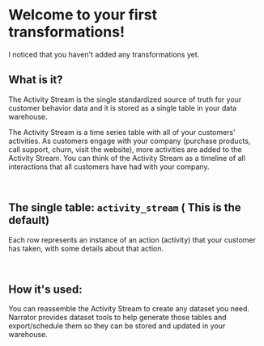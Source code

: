 <!-- Shown as the help to the table name when a customer chooses the type transformation and they don't have any transformations built yet-->

# Welcome to your first transformations!
I noticed that you haven't added any transformations yet.


## What is it?
The Activity Stream is the single standardized source of truth for your customer behavior data and it is stored as a single table in your data warehouse.

The Activity Stream is a time series table with all of your customers' activities. As customers engage with your company (purchase products, call support, churn, visit the website), more activities are added to the Activity Stream. You can think of the Activity Stream as a timeline of all interactions that all customers have had with your company.


<br>


## The single table: `activity_stream` ( This is the default)

Each row represents an instance of an action (activity) that your customer has taken, with some details about that action.


<br>


## How it's used:

You can reassemble the Activity Stream to create any dataset you need. Narrator provides dataset tools to help generate those tables and export/schedule them so they can be stored and updated in your warehouse.
